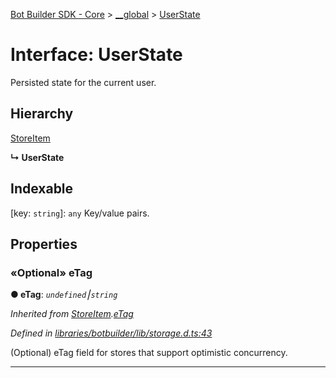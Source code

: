 [Bot Builder SDK - Core](../README.md) > [__global](../modules/botbuilder.__global.md) > [UserState](../interfaces/botbuilder.__global.userstate.md)



# Interface: UserState


Persisted state for the current user.

## Hierarchy


 [StoreItem](botbuilder.storeitem.md)

**↳ UserState**







## Indexable

\[key: `string`\]:&nbsp;`any`
Key/value pairs.



## Properties
<a id="etag"></a>

### «Optional» eTag

**●  eTag**:  *`undefined`⎮`string`* 

*Inherited from [StoreItem](botbuilder.storeitem.md).[eTag](botbuilder.storeitem.md#etag)*

*Defined in [libraries/botbuilder/lib/storage.d.ts:43](https://github.com/Microsoft/botbuilder-js/blob/6102823/libraries/botbuilder/lib/storage.d.ts#L43)*



(Optional) eTag field for stores that support optimistic concurrency.




___


